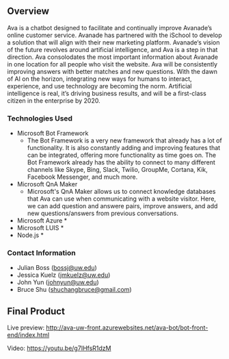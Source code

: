 ## Overview
Ava is a chatbot designed to facilitate and continually improve Avanade’s online customer service. Avanade has partnered with the iSchool to develop a solution that will align with their new marketing platform. Avanade‘s vision of the future revolves around artificial intelligence, and Ava is a step in that direction. Ava consolodates the most important information about Avanade in one location for all people who visit the website. Ava will be consistently improving answers with better matches and new questions. With the dawn of AI on the horizon, integrating new ways for humans to interact, experience, and use technology are becoming the norm. Artificial intelligence is real, it’s driving business results, and will be a first-class citizen in the enterprise by 2020.

### Technologies Used
* Microsoft Bot Framework
    * The Bot Framework is a very new framework that already has a lot of functionality. It is also constantly adding and improving features that can be integrated, offering more functionality as time goes on. The Bot Framework already has the ability to connect to many different channels like Skype, Bing, Slack, Twilio, GroupMe, Cortana, Kik, Facebook Messenger, and much more.
* Microsoft QnA Maker
    * Microsoft's QnA Maker allows us to connect knowledge databases that Ava can use when communicating with a website visitor. Here, we can add question and answere pairs, improve answers, and add new questions/answers from previous conversations.
* Microsoft Azure
    *
* Microsoft LUIS
    *
* Node.js
    *

### Contact Information
* Julian Boss (bossj@uw.edu)
* Jessica Kuelz (jmkuelz@uw.edu)
* John Yun (johnyun@uw.edu)
* Bruce Shu (shuchangbruce@gmail.com)

## Final Product
Live preview: http://ava-uw-front.azurewebsites.net/ava-bot/bot-front-end/index.html

Video: https://youtu.be/g7IHfsR1dzM
